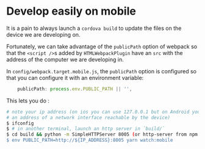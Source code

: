 Develop easily on mobile
=====================

It is a pain to always launch a `cordova build` to update the files
on the device we are developing on.

Fortunately, we can take advantage of the `publicPath` option of webpack so that
the `<script />`s added by `HTMLWebpackPlugin` have an `src` with the address
of the computer we are developing in.

In `config/webpack.target.mobile.js`, the `publicPath` option is configured
so that you can configure it with an environment variable: 

```javascript
    publicPath: process.env.PUBLIC_PATH || '',
```

This lets you do :

```bash
# note your ip address (on ios you can use 127.0.0.1 but on Android you must get
# an address of a network interface reachable by the device)
$ ifconfig
$ # in another terminal, launch an http server in `build/`
$ cd build && python -m SimpleHTTPServer 8005 (or http-server from npm's http-server)
$ env PUBLIC_PATH=http://${IP_ADDRESS}:8005 yarn watch:mobile
```
